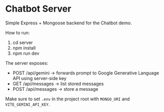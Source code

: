 # Chatbot Server

Simple Express + Mongoose backend for the Chatbot demo.

How to run:

1. cd server
2. npm install
3. npm run dev

The server exposes:

- POST /api/gemini -> forwards prompt to Google Generative Language API using server-side key
- GET /api/messages -> list stored messages
- POST /api/messages -> store a message

Make sure to set `.env` in the project root with `MONGO_URI` and `VITE_GEMINI_API_KEY`.
